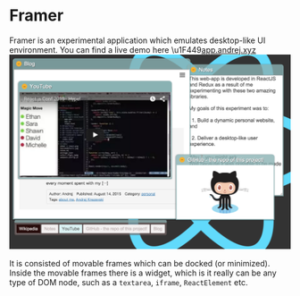 # Framer
Framer is an experimental application which emulates desktop-like UI environment.
You can find a live demo here \u1F449[app.andrej.xyz](http://app.andrej.xyz)
![Framer Screenshot-1](https://raw.githubusercontent.com/andrejkn/framer/master/assets/images/screen-shot_1.png)

It is consisted of movable frames which can be docked (or minimized). Inside the movable frames there is a widget, which
is it really can be any type of DOM node, such as a `textarea`, `iframe`, `ReactElement` etc.


